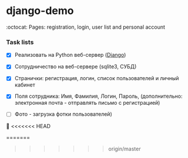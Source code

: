# django-demo #

:octocat:  Pages: registration, login, user list and personal account 

### Task lists ###
  
  - [x] Реализовать на Python веб-сервер ([Django](https://www.djangoproject.com/))
  - [x] Сотрудничество на веб-сервере (sqlite3, СУБД)
  - [x] Странички: регистрация, логин, список пользователей и личный кабинет
  - [x] Поля сотрудника: Имя, Фамилия, Логин, Пароль, (дополнительно: электронная почта   - отправлять письмо с регистрацией)
  - [ ] Фото - загрузка фотки пользователей)



:snake:
<<<<<<< HEAD

=======
>>>>>>> origin/master
